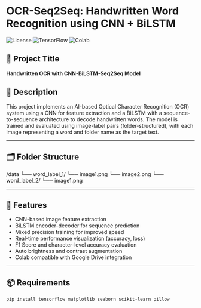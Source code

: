 # OCR-Seq2Seq: Handwritten Word Recognition using CNN + BiLSTM

![License](https://img.shields.io/badge/license-MIT-blue.svg)
![TensorFlow](https://img.shields.io/badge/TensorFlow-2.x-orange)
![Colab](https://img.shields.io/badge/Run%20on-Colab-green)

## 🧠 Project Title
**Handwritten OCR with CNN-BiLSTM-Seq2Seq Model**

## 📌 Description
This project implements an AI-based Optical Character Recognition (OCR) system using a CNN for feature extraction and a BiLSTM with a sequence-to-sequence architecture to decode handwritten words. The model is trained and evaluated using image-label pairs (folder-structured), with each image representing a word and folder name as the target text.

---

## 🗂️ Folder Structure
/data
└── word_label_1/
└── image1.png
└── image2.png
└── word_label_2/
└── image1.png

---

## 🚀 Features
- CNN-based image feature extraction
- BiLSTM encoder-decoder for sequence prediction
- Mixed precision training for improved speed
- Real-time performance visualization (accuracy, loss)
- F1 Score and character-level accuracy evaluation
- Auto brightness and contrast augmentation
- Colab compatible with Google Drive integration

---

## 📦 Requirements

```bash
pip install tensorflow matplotlib seaborn scikit-learn pillow
